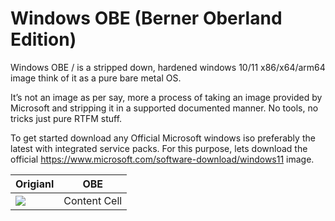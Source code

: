 # Windows OBE (Berner Oberland Edition)

Windows OBE / is a stripped down, hardened windows 10/11 x86/x64/arm64 image think of it as a pure bare metal OS.

It’s not an image as per say, more a process of taking an image provided by Microsoft and stripping it in a supported documented manner. No tools, no tricks just pure RTFM stuff.

To get started download any Official Microsoft windows iso preferably the latest with integrated service packs. For this purpose, lets download the official https://www.microsoft.com/software-download/windows11 image.



| Origianl | OBE |
| ------------- | ------------- |
| ![](https://raw.githubusercontent.com/nitr8/obe/main/images/win-11-orig.png=250x250) | Content Cell  |
